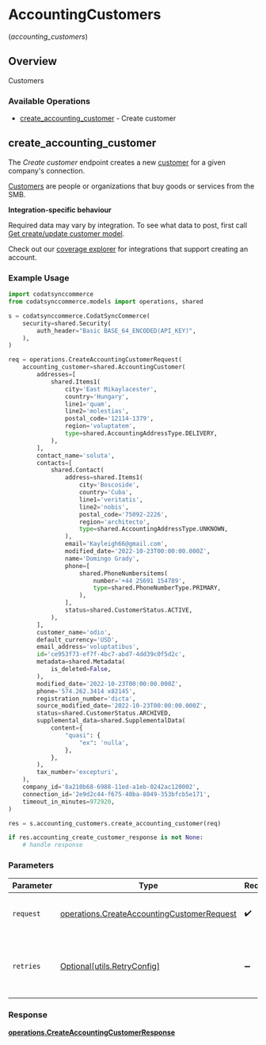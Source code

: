 # AccountingCustomers
(*accounting_customers*)

## Overview

Customers

### Available Operations

* [create_accounting_customer](#create_accounting_customer) - Create customer

## create_accounting_customer

The *Create customer* endpoint creates a new [customer](https://docs.codat.io/accounting-api#/schemas/Customer) for a given company's connection.

[Customers](https://docs.codat.io/accounting-api#/schemas/Customer) are people or organizations that buy goods or services from the SMB.

**Integration-specific behaviour**

Required data may vary by integration. To see what data to post, first call [Get create/update customer model](https://docs.codat.io/accounting-api#/operations/get-create-update-customers-model).

Check out our [coverage explorer](https://knowledge.codat.io/supported-features/accounting?view=tab-by-data-type&dataType=customers) for integrations that support creating an account.


### Example Usage

```python
import codatsynccommerce
from codatsynccommerce.models import operations, shared

s = codatsynccommerce.CodatSyncCommerce(
    security=shared.Security(
        auth_header="Basic BASE_64_ENCODED(API_KEY)",
    ),
)

req = operations.CreateAccountingCustomerRequest(
    accounting_customer=shared.AccountingCustomer(
        addresses=[
            shared.Items1(
                city='East Mikaylacester',
                country='Hungary',
                line1='quam',
                line2='molestias',
                postal_code='12114-1379',
                region='voluptatem',
                type=shared.AccountingAddressType.DELIVERY,
            ),
        ],
        contact_name='soluta',
        contacts=[
            shared.Contact(
                address=shared.Items1(
                    city='Boscoside',
                    country='Cuba',
                    line1='veritatis',
                    line2='nobis',
                    postal_code='75092-2226',
                    region='architecto',
                    type=shared.AccountingAddressType.UNKNOWN,
                ),
                email='Kayleigh66@gmail.com',
                modified_date='2022-10-23T00:00:00.000Z',
                name='Domingo Grady',
                phone=[
                    shared.PhoneNumbersitems(
                        number='+44 25691 154789',
                        type=shared.PhoneNumberType.PRIMARY,
                    ),
                ],
                status=shared.CustomerStatus.ACTIVE,
            ),
        ],
        customer_name='odio',
        default_currency='USD',
        email_address='voluptatibus',
        id='ce953f73-ef7f-4bc7-abd7-4dd39c0f5d2c',
        metadata=shared.Metadata(
            is_deleted=False,
        ),
        modified_date='2022-10-23T00:00:00.000Z',
        phone='574.262.3414 x82145',
        registration_number='dicta',
        source_modified_date='2022-10-23T00:00:00.000Z',
        status=shared.CustomerStatus.ARCHIVED,
        supplemental_data=shared.SupplementalData(
            content={
                "quasi": {
                    "ex": 'nulla',
                },
            },
        ),
        tax_number='excepturi',
    ),
    company_id='8a210b68-6988-11ed-a1eb-0242ac120002',
    connection_id='2e9d2c44-f675-40ba-8049-353bfcb5e171',
    timeout_in_minutes=972920,
)

res = s.accounting_customers.create_accounting_customer(req)

if res.accounting_create_customer_response is not None:
    # handle response
```

### Parameters

| Parameter                                                                                                | Type                                                                                                     | Required                                                                                                 | Description                                                                                              |
| -------------------------------------------------------------------------------------------------------- | -------------------------------------------------------------------------------------------------------- | -------------------------------------------------------------------------------------------------------- | -------------------------------------------------------------------------------------------------------- |
| `request`                                                                                                | [operations.CreateAccountingCustomerRequest](../../models/operations/createaccountingcustomerrequest.md) | :heavy_check_mark:                                                                                       | The request object to use for the request.                                                               |
| `retries`                                                                                                | [Optional[utils.RetryConfig]](../../models/utils/retryconfig.md)                                         | :heavy_minus_sign:                                                                                       | Configuration to override the default retry behavior of the client.                                      |


### Response

**[operations.CreateAccountingCustomerResponse](../../models/operations/createaccountingcustomerresponse.md)**

